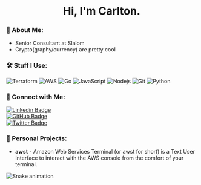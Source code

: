 <h1 align="center">Hi, I'm Carlton.</h1>

### 📠 About Me:

- Senior Consultant at Slalom
- Crypto(graphy/currency) are pretty cool

### 🛠️ Stuff I Use:

![Terraform](https://img.shields.io/badge/-Terraform-black?style=flat-square&logo=Terraform)
![AWS](https://img.shields.io/badge/-AWS-black?style=flat-square&logo=Amazon)
![Go](https://img.shields.io/badge/-Go-black?style=flat-square&logo=Go)
![JavaScript](https://img.shields.io/badge/-JavaScript-black?style=flat-square&logo=javascript)
![Nodejs](https://img.shields.io/badge/-Nodejs-black?style=flat-square&logo=Node.js)
![Git](https://img.shields.io/badge/-Git-black?style=flat-square&logo=git)
![Python](https://img.shields.io/badge/-Python-black?style=flat-square&logo=python)

### 📱 Connect with Me:

[![Linkedin Badge](https://img.shields.io/badge/-LinkedIn-blue?style=flat-square&logo=Linkedin&logoColor=white&link=https://www.linkedin.com/in/carltonbergeron/)](https://www.linkedin.com/in/carltonbergeron/)</br>
[![GitHub Badge](https://img.shields.io/github/followers/cbergeron1?label=Follow&style=social)](https://github.com/cbergeron1/?tab=follow)</br>
[![Twitter Badge](https://img.shields.io/badge/-Twitter-1ca0f1?style=flat-square&labelColor=1ca0f1&logo=twitter&logoColor=white&link=https://twitter.com/ThirdCarlton)](https://twitter.com/ThirdCarlton)</br>

### 🚧 Personal Projects: 

- **awst** - Amazon Web Services Terminal (or awst for short) is a Text User Interface to interact with the AWS console from the comfort of your terminal.

![Snake animation](https://github.com/cbergeron1/cbergeron1/blob/output/github-contribution-grid-snake.svg)
